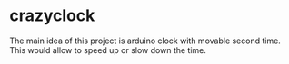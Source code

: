 # crazyclock
The main idea of this project is arduino clock with movable second time. This would allow to speed up or slow down the time.
